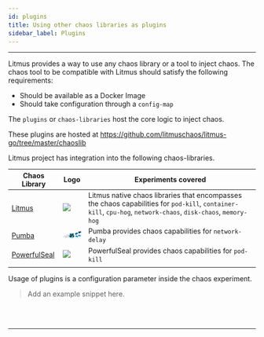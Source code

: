 ```yaml
---
id: plugins
title: Using other chaos libraries as plugins
sidebar_label: Plugins
---
```


---

Litmus provides a way to use any chaos library or a tool to inject chaos. The chaos tool to be compatible with Litmus should satisfy the following requirements:

- Should be available as a Docker Image
- Should take configuration through a `config-map`

The `plugins` or `chaos-libraries` host the core logic to inject chaos.

These plugins are hosted at https://github.com/litmuschaos/litmus-go/tree/master/chaoslib

Litmus project has integration into the following chaos-libraries.

| Chaos Library                                                                        | Logo                                                                                                                                                                                      | Experiments covered                                                                                                                                            |
| ------------------------------------------------------------------------------------ | ----------------------------------------------------------------------------------------------------------------------------------------------------------------------------------------- | -------------------------------------------------------------------------------------------------------------------------------------------------------------- |
| <a href="https://github.com/litmuschaos/litmus" target="_blank">Litmus</a>           | <img src="https://camo.githubusercontent.com/953211f24c1c246f7017703f67b9779e4589bf76/68747470733a2f2f6c616e6473636170652e636e63662e696f2f6c6f676f732f6c69746d75732e737667" width="50" /> | Litmus native chaos libraries that encompasses the chaos capabilities for `pod-kill`, `container-kill`, `cpu-hog`, `network-chaos`, `disk-chaos`, `memory-hog` |
| <a href="https://github.com/alexei-led/pumba" target="_blank">Pumba</a>              | <img src="https://github.com/alexei-led/pumba/raw/master/docs/img/pumba_logo.png" width="50"/>                                                                                            | Pumba provides chaos capabilities for `network-delay`                                                                                                          |
| <a href="https://github.com/bloomberg/powerfulseal" target="_blank">PowerfulSeal</a> | <img src="https://github.com/powerfulseal/powerfulseal/raw/master/docs/media/powerful-seal.svg" width="50"/>                                                                              | PowerfulSeal provides chaos capabilities for `pod-kill`                                                                                                        |
|                                                                                      |                                                                                                                                                                                           |                                                                                                                                                                |

Usage of plugins is a configuration parameter inside the chaos experiment.

> Add an example snippet here.

<br/>

<br/>

<hr/>

<br/>

<br/>
